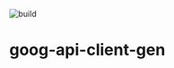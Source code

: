![build](https://github.com/JunKikuchi/goog-api-client-gen/workflows/build/badge.svg)

# goog-api-client-gen
